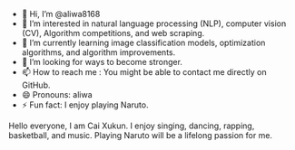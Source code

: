 - 👋 Hi, I’m @aliwa8168
- 👀 I’m interested in natural language processing (NLP), computer vision (CV), Algorithm competitions, and web scraping.
- 🌱 I’m currently learning image classification models, optimization algorithms, and algorithm improvements.
- 💞️ I’m looking for ways to become stronger.
- 📫 How to reach me : You might be able to contact me directly on GitHub.
- 😄 Pronouns: aliwa
- ⚡ Fun fact: I enjoy playing Naruto.
<!---
aliwa8168/aliwa8168 is a ✨ special ✨ repository because its `README.md` (this file) appears on your GitHub profile.
You can click the Preview link to take a look at your changes.
--->
Hello everyone, I am Cai Xukun. I enjoy singing, dancing, rapping, basketball, and music. 
Playing Naruto will be a lifelong passion for me.
